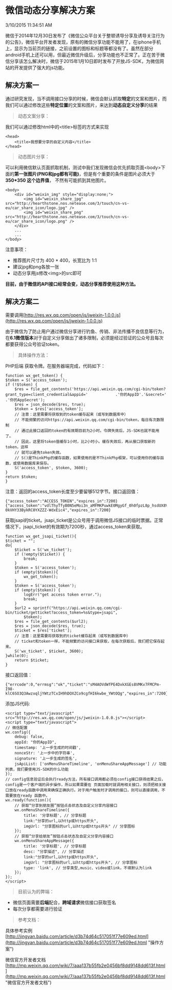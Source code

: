 # 微信动态分享解决方案 #

3/10/2015 11:34:51 AM 

微信于2014年12月30日发布了《微信公众平台关于整顿诱导分享及诱导关注行为的公告》，微信平台开发者发现，原有的微信分享功能不能用了，在iphone手机上，显示为当前页的链接，之前设置的图标和标题等都没有了。虽然在部分android手机上还可以用，但最近微信升级后，分享功能也不正常了。正在苦于微信分享该怎么解决时，微信于2015年1月10日即时发布了开放JS-SDK，为微信网站的开发提供了强大的js功能。



## 解决方案一 ##

通过研究发现，当不调用接口分享的时候，微信会默认抓取**特定**的文案和图片，而我们可以通过修改这些**特定位置**的文案和图片，来达到**动态自定义分享**的结果

> 动态文案分享：

我们可以通过修改html中的<title\>标签的方式来实现

    <head>
		<title>我想要分享的自定义内容</title>
	</head>


> 动态图片分享：

可以利用微信默认页面抓取机制，测试中我们发现微信会优先抓取页面<body\>下面的**第一张图片(PNG和jpg都有可能)**，但是有个重要的条件是图片必须大于**350\*350 这个边界值**， 不然有可能抓到其他图片。

    <body>
		<div id="weixin_img" style="display:none;">
			<img id="weixin_share_jpg" src="http://hearthstone.nos.netease.com/3/touch/cn-vs-eu/car_share_icon/logo.jpg" />
			<img id="weixin_share_png" src="http://hearthstone.nos.netease.com/3/touch/cn-vs-eu/car_share_icon/logo.png" />
		</div>
		...
		...
	</body>

注意事项：

- 推荐图片尺寸为 400 * 400，长宽比为 1:1
- 建议jpg和png各放一张
- 动态分享用js修改<img\>的src即可


**目前，由于微信的API接口经常会变，动态分享推荐使用这种方法。**




## 解决方案二 ##




需要调用[http://res.wx.qq.com/open/js/jweixin-1.0.0.js](http://res.wx.qq.com/open/js/jweixin-1.0.0.js)

由于微信为了防止用户通过微信分享进行钓鱼、传销、非法传播不良信息等行为，在**6.1微信版本**对于自定义分享做出了诸多限制，必须是经过验证的公众号且每次都要获得公众号验证token。

> 具体操作方法：

PHP后端 获取令牌。在服务器端完成，代码如下：

    function wx_get_token() {
    $token = S('access_token');
    if (!$token) {
        $res = file_get_contents('https://api.weixin.qq.com/cgi-bin/token?grant_type=client_credential&appid='            .'你的AppID'.'&secret='            .'你的AppSecret');
        $res = json_decode($res, true);
        $token = $res['access_token'];
        // 注意：这里需要将获取到的token缓存起来（或写到数据库中）
        // 不能频繁的访问https://api.weixin.qq.com/cgi-bin/token，每日有次数限制
        // 通过此接口返回的token的有效期目前为2小时。令牌失效后，JS-SDK也就不能用了。
        // 因此，这里将token值缓存1小时，比2小时小。缓存失效后，再从接口获取新的token，这样
        // 就可以避免token失效。
        // S()是ThinkPhp的缓存函数，如果使用的是不ThinkPhp框架，可以使用你的缓存函数，或使用数据库来保存。
        S('access_token', $token, 3600);
    }
    return $token;
	}

注意：返回的access_token长度至少要留够512字节。接口返回值：

    {"access_token":"ACCESS_TOKEN","expires_in":7200}
	{"access_token":"vdlThyTfyB0N5eMoi3n_aMFMKPuwkE0MgyGf_0h0fpzL8p_hsdUX8VGxz5oSXuq5dM69lxP9wBwN9Yzg-0kVHY33BykRC0YXZZZ-WdxEic4","expires_in":7200}

获取jsapi的ticket。jsapi\_ticket是公众号用于调用微信JS接口的临时票据。正常情况下，jsapi\_ticket的有效期为7200秒，通过access\_token来获取。


    function wx_get_jsapi_ticket(){
    $ticket = "";
    do{
        $ticket = S('wx_ticket');
        if (!empty($ticket)) {
            break;
        }
        $token = S('access_token');
        if (empty($token)){
            wx_get_token();
        }
        $token = S('access_token');
        if (empty($token)) {
            logErr("get access token error.");
            break;
        }
        $url2 = sprintf("https://api.weixin.qq.com/cgi-bin/ticket/getticket?access_token=%s&type=jsapi",
            $token);
        $res = file_get_contents($url2);
        $res = json_decode($res, true);
        $ticket = $res['ticket'];
        // 注意：这里需要将获取到的ticket缓存起来（或写到数据库中）
        // ticket和token一样，不能频繁的访问接口来获取，在每次获取后，我们把它保存起来。
        S('wx_ticket', $ticket, 3600);
    }while(0);
    	return $ticket;
	}	

接口返回值：

    {"errcode":0,"errmsg":"ok","ticket":"sM4AOVdWfPE4DxkXGEs8VMKv7FMCPm-I98-klC6SO3Q3AwzxqljYWtzTCxIH9hDOXZCo9cgfHI6kwbe_YWtOQg","expires_in":7200}

添加JS代码:

    <script type="text/javascript" src="http://res.wx.qq.com/open/js/jweixin-1.0.0.js"></script>
	<script type="text/javascript">
	// 微信配置
	wx.config({
	    debug: false, 
	    appId: "你的AppID", 
	    timestamp: '上一步生成的时间戳', 
	    nonceStr: '上一步中的字符串', 
	    signature: '上一步生成的签名',
	    jsApiList: ['onMenuShareTimeline', 'onMenuShareAppMessage'] // 功能列表，我们要使用JS-SDK的什么功能
	});
	// config信息验证后会执行ready方法，所有接口调用都必须在config接口获得结果之后，config是一个客户端的异步操作，所以如果需要在 页面加载时就调用相关接口，则须把相关接口放在ready函数中调用来确保正确执行。对于用户触发时才调用的接口，则可以直接调用，不需要放在ready 函数中。
	wx.ready(function(){
	    // 获取“分享到朋友圈”按钮点击状态及自定义分享内容接口
	    wx.onMenuShareTimeline({
	        title: '分享标题', // 分享标题
	        link:"分享的url,以http或https开头",
	        imgUrl: "分享图标的url,以http或https开头" // 分享图标
	    });
	    // 获取“分享给朋友”按钮点击状态及自定义分享内容接口
	    wx.onMenuShareAppMessage({
	        title: '分享标题', // 分享标题
	        desc: "分享描述", // 分享描述
	        link:"分享的url,以http或https开头",
	        imgUrl: "分享图标的url,以http或https开头", // 分享图标
	        type: 'link', // 分享类型,music、video或link，不填默认为link
	    });
	});
	</script>


> 目前认为的弊端：

- 微信页面需要**后端**配合，**跨域请求**微信接口获取签名
- 每次分享都需要进行验证

> 参考文档：

具体参考实例
[http://jingyan.baidu.com/article/d3b74d64c517051f77e609ed.html](http://jingyan.baidu.com/article/d3b74d64c517051f77e609ed.html "操作方案")

微信官方开发者文档 [http://mp.weixin.qq.com/wiki/7/aaa137b55fb2e0456bf8dd9148dd613f.html](http://mp.weixin.qq.com/wiki/7/aaa137b55fb2e0456bf8dd9148dd613f.html "微信官方开发者文档")